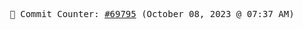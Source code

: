 <p align="center">
    <samp>
        📮 Commit Counter: <a href="https://github.com/Javascript-void0/Javascript-void0/commits/main">#69795</a> (October 08, 2023 @ 07:37 AM)
    </samp>
</p>
